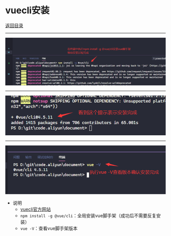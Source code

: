 # vuecli安装

[返回目录](/web/vue-docs/vuecli.md)

---
![step0001](/web/vue-images/vuecli-0001.png)

---
![step0001](/web/vue-images/vuecli-0002.png)

---
![step0001](/web/vue-images/vuecli-0003.png)

- 说明
  - [vuecli官方网站](https://cli.vuejs.org/zh/)
  - `npm install -g @vue/cli`：全局安装vue脚手架（成功后不需要反复安装）
  - `vue -V`：查看vue脚手架版本
